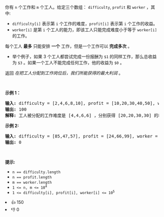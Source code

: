 <p>你有 <code>n</code>&nbsp;个工作和 <code>m</code> 个工人。给定三个数组：&nbsp;<code>difficulty</code>,&nbsp;<code>profit</code>&nbsp;和&nbsp;<code>worker</code>&nbsp;，其中:</p>

<ul> 
 <li><code>difficulty[i]</code>&nbsp;表示第 <code>i</code> 个工作的难度，<code>profit[i]</code> 表示第 <code>i</code> 个工作的收益。</li> 
 <li><code>worker[i]</code> 是第 <code>i</code> 个工人的能力，即该工人只能完成难度小于等于 <code>worker[i]</code> 的工作。</li> 
</ul>

<p>每个工人&nbsp;<strong>最多</strong> 只能安排 <strong>一个</strong> 工作，但是一个工作可以 <strong>完成多次</strong> 。</p>

<ul> 
 <li>举个例子，如果 3 个工人都尝试完成一份报酬为 <code>$1</code> 的同样工作，那么总收益为 <code>$3</code>&nbsp;。如果一个工人不能完成任何工作，他的收益为 <code>$0</code> 。</li> 
</ul>

<p>返回 <em>在把工人分配到工作岗位后，我们所能获得的最大利润&nbsp;</em>。</p>

<p>&nbsp;</p>

<p><strong>示例 1：</strong></p>

<pre>
<strong>输入: </strong>difficulty = [2,4,6,8,10], profit = [10,20,30,40,50], worker = [4,5,6,7]
<strong>输出: </strong>100 
<strong>解释: </strong>工人被分配的工作难度是 [4,4,6,6] ，分别获得 [20,20,30,30] 的收益。</pre>

<p><strong>示例 2:</strong></p>

<pre>
<strong>输入:</strong> difficulty = [85,47,57], profit = [24,66,99], worker = [40,25,25]
<strong>输出:</strong> 0</pre>

<p>&nbsp;</p>

<p><strong>提示:</strong></p>

<ul> 
 <li><code>n == difficulty.length</code></li> 
 <li><code>n == profit.length</code></li> 
 <li><code>m == worker.length</code></li> 
 <li><code>1 &lt;= n, m &lt;= 10<sup>4</sup></code></li> 
 <li><code>1 &lt;= difficulty[i], profit[i], worker[i] &lt;= 10<sup>5</sup></code></li> 
</ul>

<div><li>👍 150</li><li>👎 0</li></div>